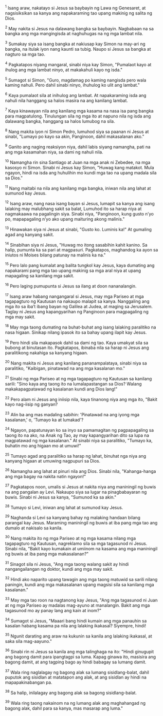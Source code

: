 <sup>1</sup>
Isang araw, nakatayo si Jesus sa baybayin ng Lawa ng Genesaret, at nagsisiksikan sa kanya ang napakaraming tao upang makinig ng salita ng Dios. 

<sup>2</sup>
May nakita si Jesus na dalawang bangka sa baybayin. Nagbabaan na sa bangka ang mga mangingisda at naghuhugas na ng mga lambat nila. 

<sup>3</sup>
Sumakay siya sa isang bangka at nakiusap kay Simon na may-ari ng bangka, na itulak iyon nang kaunti sa tubig. Naupo si Jesus sa bangka at nagturo sa mga tao. 

<sup>4</sup>
Pagkatapos niyang mangaral, sinabi niya kay Simon, "Pumalaot kayo at ihulog ang mga lambat ninyo, at makakahuli kayo ng isda." 

<sup>5</sup>
Sumagot si Simon, "Guro, magdamag po kaming nangisda pero wala kaming nahuli. Pero dahil sinabi ninyo, ihuhulog ko ulit ang lambat." 

<sup>6</sup>
Kaya pumalaot sila at inihulog ang lambat. At napakaraming isda ang nahuli nila hanggang sa halos masira na ang kanilang lambat. 

<sup>7</sup>
Kaya kinawayan nila ang kanilang mga kasama na nasa isa pang bangka para magpatulong. Tinulungan sila ng mga ito at napuno nila ng isda ang dalawang bangka, hanggang sa halos lumubog na sila. 

<sup>8</sup>
Nang makita iyon ni Simon Pedro, lumuhod siya sa paanan ni Jesus at sinabi, "Lumayo po kayo sa akin, Panginoon, dahil makasalanan ako." 

<sup>9</sup>
Ganito ang naging reaksiyon niya, dahil labis siyang namangha, pati na ang mga kasamahan niya, sa dami ng nahuli nila. 

<sup>10</sup>
Namangha rin sina Santiago at Juan na mga anak ni Zebedee, na mga kasosyo ni Simon. Sinabi ni Jesus kay Simon, "Huwag kang matakot. Mula ngayon, hindi na isda ang huhulihin mo kundi mga tao na upang madala sila sa Dios." 

<sup>11</sup>
Nang maitabi na nila ang kanilang mga bangka, iniwan nila ang lahat at sumunod kay Jesus.

<sup>12</sup>
Isang araw, nang nasa isang bayan si Jesus, lumapit sa kanya ang isang lalaking may malubhang sakit sa balat, Lumuhod ito sa harap niya at nagmakaawa na pagalingin siya. Sinabi niya, "Panginoon, kung gusto nʼyo po, mapapagaling nʼyo ako upang maituring akong malinis." 

<sup>13</sup>
Hinawakan siya ni Jesus at sinabi, "Gusto ko. Luminis ka!" At gumaling agad ang kanyang sakit. 

<sup>14</sup>
Sinabihan siya ni Jesus, "Huwag mo itong sasabihin kahit kanino. Sa halip, pumunta ka sa pari at magpasuri. Pagkatapos, maghandog ka ayon sa iniutos ni Moises bilang patunay na malinis ka na." 

<sup>15</sup>
Pero lalo pang kumalat ang balita tungkol kay Jesus, kaya dumating ang napakarami pang mga tao upang makinig sa mga aral niya at upang mapagaling sa kanilang mga sakit. 

<sup>16</sup>
Pero laging pumupunta si Jesus sa ilang at doon nananalangin.

<sup>17</sup>
Isang araw habang nangangaral si Jesus, may mga Pariseo at mga tagapagturo ng Kautusan na nakaupo malapit sa kanya. Nanggaling ang mga ito sa ibaʼt ibang bayan ng Galilea at Judea, at maging sa Jerusalem. Taglay ni Jesus ang kapangyarihan ng Panginoon para magpagaling ng mga may sakit. 

<sup>18</sup>
May mga taong dumating na buhat-buhat ang isang lalaking paralitiko na nasa higaan. Sinikap nilang ipasok ito sa bahay upang ilapit kay Jesus. 

<sup>19</sup>
Pero hindi sila makapasok dahil sa dami ng tao. Kaya umakyat sila sa bubong at binutasan ito. Pagkatapos, ibinaba nila sa harap ni Jesus ang paralitikong nakahiga sa kanyang higaan. 

<sup>20</sup>
Nang makita ni Jesus ang kanilang pananampalataya, sinabi niya sa paralitiko, "Kaibigan, pinatawad na ang mga kasalanan mo." 

<sup>21</sup>
Sinabi ng mga Pariseo at ng mga tagapagturo ng Kautusan sa kanilang sarili: "Sino kaya ang taong ito na lumalapastangan sa Dios? Walang makakapagpatawad ng kasalanan kundi ang Dios lang!" 

<sup>22</sup>
Pero alam ni Jesus ang iniisip nila, kaya tinanong niya ang mga ito, "Bakit kayo nag-iisip ng ganyan? 

<sup>23</sup>
Alin ba ang mas madaling sabihin: 'Pinatawad na ang iyong mga kasalanan,' o, 'Tumayo ka at lumakad'? 

<sup>24</sup>
Ngayon, papatunayan ko sa inyo sa pamamagitan ng pagpapagaling sa taong ito na ako, na Anak ng Tao, ay may kapangyarihan dito sa lupa na magpatawad ng mga kasalanan." At sinabi niya sa paralitiko, "Tumayo ka, buhatin mo ang higaan mo at umuwi!" 

<sup>25</sup>
Tumayo agad ang paralitiko sa harap ng lahat, binuhat nga niya ang kanyang higaan at umuwing nagpupuri sa Dios. 

<sup>26</sup>
Namangha ang lahat at pinuri nila ang Dios. Sinabi nila, "Kahanga-hanga ang mga bagay na nakita natin ngayon!" 

<sup>27</sup>
Pagkatapos noon, umalis si Jesus at nakita niya ang maniningil ng buwis na ang pangalan ay Levi. Nakaupo siya sa lugar na pinagbabayaran ng buwis. Sinabi ni Jesus sa kanya, "Sumunod ka sa akin." 

<sup>28</sup>
Tumayo si Levi, iniwan ang lahat at sumunod kay Jesus. 

<sup>29</sup>
Naghanda si Levi sa kanyang bahay ng malaking handaan bilang parangal kay Jesus. Maraming maniningil ng buwis at iba pang mga tao ang dumalo at nakisalo sa kanila. 

<sup>30</sup>
Nang makita ito ng mga Pariseo at ng mga kasama nilang mga tagapagturo ng Kautusan, nagreklamo sila sa mga tagasunod ni Jesus. Sinabi nila, "Bakit kayo kumakain at umiinom na kasama ang mga maniningil ng buwis at iba pang mga makasalanan?" 

<sup>31</sup>
Sinagot sila ni Jesus, "Ang mga taong walang sakit ay hindi nangangailangan ng doktor, kundi ang mga may sakit. 

<sup>32</sup>
Hindi ako naparito upang tawagin ang mga taong matuwid sa sarili nilang paningin, kundi ang mga makasalanan upang magsisi sila sa kanilang mga kasalanan." 

<sup>33</sup>
May mga tao roon na nagtanong kay Jesus, "Ang mga tagasunod ni Juan at ng mga Pariseo ay madalas mag-ayuno at manalangin. Bakit ang mga tagasunod mo ay panay lang ang kain at inom?" 

<sup>34</sup>
Sumagot si Jesus, "Maaari bang hindi kumain ang mga panauhin sa kasalan habang kasama pa nila ang lalaking ikakasal? Siyempre, hindi! 

<sup>35</sup>
Ngunit darating ang araw na kukunin sa kanila ang lalaking ikakasal, at saka sila mag-aayuno." 

<sup>36</sup>
Sinabi rin ni Jesus sa kanila ang mga talinghaga na ito: "Hindi ginugupit ang bagong damit para ipangtagpi sa luma. Kapag ginawa ito, masisira ang bagong damit, at ang tagping bago ay hindi babagay sa lumang damit. 

<sup>37</sup>
Wala ring naglalagay ng bagong alak sa lumang sisidlang-balat, dahil puputok ang sisidlan at matatapon ang alak, at ang sisidlan ay hindi na mapapakinabangan pa. 

<sup>38</sup>
Sa halip, inilalagay ang bagong alak sa bagong sisidlang-balat. 

<sup>39</sup>
Wala ring taong nakainom na ng lumang alak ang maghahangad ng bagong alak, dahil para sa kanya, mas masarap ang luma."